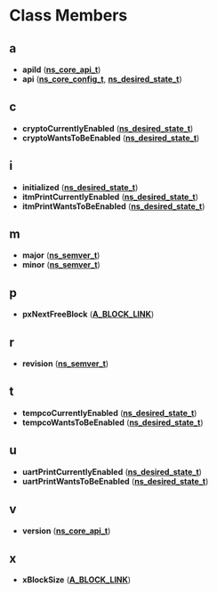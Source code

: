 
# Class Members



## a

* **apiId** ([**ns\_core\_api\_t**](structns__core__api__t.md))
* **api** ([**ns\_core\_config\_t**](structns__core__config__t.md), [**ns\_desired\_state\_t**](structns__desired__state__t.md))


## c

* **cryptoCurrentlyEnabled** ([**ns\_desired\_state\_t**](structns__desired__state__t.md))
* **cryptoWantsToBeEnabled** ([**ns\_desired\_state\_t**](structns__desired__state__t.md))


## i

* **initialized** ([**ns\_desired\_state\_t**](structns__desired__state__t.md))
* **itmPrintCurrentlyEnabled** ([**ns\_desired\_state\_t**](structns__desired__state__t.md))
* **itmPrintWantsToBeEnabled** ([**ns\_desired\_state\_t**](structns__desired__state__t.md))


## m

* **major** ([**ns\_semver\_t**](structns__semver__t.md))
* **minor** ([**ns\_semver\_t**](structns__semver__t.md))


## p

* **pxNextFreeBlock** ([**A\_BLOCK\_LINK**](struct_a___b_l_o_c_k___l_i_n_k.md))


## r

* **revision** ([**ns\_semver\_t**](structns__semver__t.md))


## t

* **tempcoCurrentlyEnabled** ([**ns\_desired\_state\_t**](structns__desired__state__t.md))
* **tempcoWantsToBeEnabled** ([**ns\_desired\_state\_t**](structns__desired__state__t.md))


## u

* **uartPrintCurrentlyEnabled** ([**ns\_desired\_state\_t**](structns__desired__state__t.md))
* **uartPrintWantsToBeEnabled** ([**ns\_desired\_state\_t**](structns__desired__state__t.md))


## v

* **version** ([**ns\_core\_api\_t**](structns__core__api__t.md))


## x

* **xBlockSize** ([**A\_BLOCK\_LINK**](struct_a___b_l_o_c_k___l_i_n_k.md))




